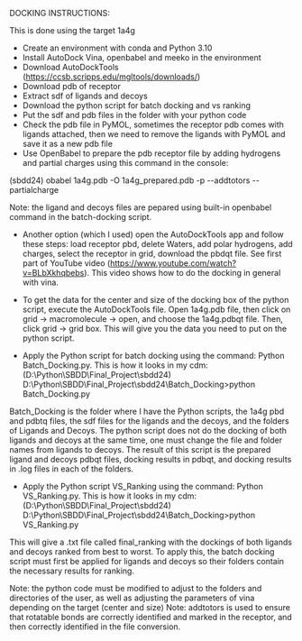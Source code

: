 DOCKING INSTRUCTIONS:

This is done using the target 1a4g

- Create an environment with conda and Python 3.10
- Install AutoDock Vina, openbabel and meeko in the environment
- Download AutoDockTools (https://ccsb.scripps.edu/mgltools/downloads/)
- Download pdb of receptor
- Extract sdf of ligands and decoys
- Download the python script for batch docking and vs ranking
- Put the sdf and pdb files in the folder with your python code
- Check the pdb file in PyMOL, sometimes the receptor pdb comes with ligands attached, then we need to remove the ligands with PyMOL and save it as a new pdb file
- Use OpenBabel to prepare the pdb receptor file by adding hydrogens and partial charges using this command in the console:

(sbdd24) <receptor folder>obabel 1a4g.pdb -O 1a4g_prepared.pdb -p --addtotors --partialcharge

Note: the ligand and decoys files are pepared using built-in openbabel command in the batch-docking script.

- Another option (which I used) open the AutoDockTools app and follow these steps: load receptor pbd, delete Waters, add polar hydrogens, add charges, select the receptor in grid, download the pbdqt file. See first part of YouTube video (https://www.youtube.com/watch?v=BLbXkhqbebs). This video shows how to do the docking in general with vina.

- To get the data for the center and size of the docking box of the python script, execute the AutoDockTools file. Open 1a4g.pdb file, then click on grid -> macromolecule -> open, and choose the 1a4g.pdbqt file. Then, click grid -> grid box. This will give you the data you need to put on the python script.

- Apply the Python script for batch docking using the command: Python Batch_Docking.py. This is how it looks in my cdm:
(D:\Python\SBDD\Final_Project\sbdd24) D:\Python\SBDD\Final_Project\sbdd24\Batch_Docking>python Batch_Docking.py

Batch_Docking is the folder where I have the Python scripts, the 1a4g pbd and pdbtq files, the sdf files for the ligands and the decoys, and the folders of Ligands and Decoys. The python script does not do the docking of both ligands and decoys at the same time, one must change the file and folder names from ligands to decoys. The result of this script is the prepared ligand and decoys pdbqt files, docking results in pdbqt, and docking results in .log files in each of the folders.

- Apply the Python script VS_Ranking using the command: Python VS_Ranking.py. This is how it looks in my cdm:
(D:\Python\SBDD\Final_Project\sbdd24) D:\Python\SBDD\Final_Project\sbdd24\Batch_Docking>python VS_Ranking.py

This will give a .txt file called final_ranking with the dockings of both ligands and decoys ranked from best to worst. To apply this, the batch docking script must first be applied for ligands and decoys so their folders contain the necessary results for ranking.

Note: the python code must be modified to adjust to the folders and directories of the user, as well as adjusting the parameters of vina depending on the target (center and size)
Note: addtotors is used to ensure that rotatable bonds are correctly identified and marked in the receptor, and then correctly identified in the file conversion.
